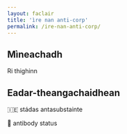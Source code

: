```yaml
---
layout: faclair
title: 'ìre nan anti-corp'
permalink: /ire-nan-anti-corp/
---
```


## Mìneachadh

Ri thighinn

## Eadar-theangachaidhean

&#x1f1ee;&#x1f1ea; stádas antasubstainte

&#x1f3f4;&#xe0067;&#xe0062;&#xe0065;&#xe006e;&#xe0067;&#xe007f; antibody status